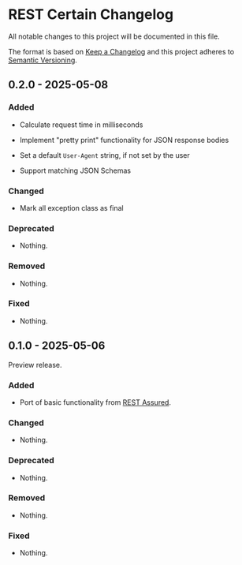 # REST Certain Changelog

All notable changes to this project will be documented in this file.

The format is based on [Keep a Changelog](https://keepachangelog.com/en/1.1.0/)
and this project adheres to [Semantic Versioning](https://semver.org/spec/v2.0.0.html).

## 0.2.0 - 2025-05-08

### Added

- Calculate request time in milliseconds

- Implement "pretty print" functionality for JSON response bodies

- Set a default `User-Agent` string, if not set by the user

- Support matching JSON Schemas

### Changed

- Mark all exception class as final

### Deprecated

- Nothing.

### Removed

- Nothing.

### Fixed

- Nothing.

## 0.1.0 - 2025-05-06

Preview release.

### Added

- Port of basic functionality from [REST Assured](https://github.com/rest-assured/rest-assured).

### Changed

- Nothing.

### Deprecated

- Nothing.

### Removed

- Nothing.

### Fixed

- Nothing.
